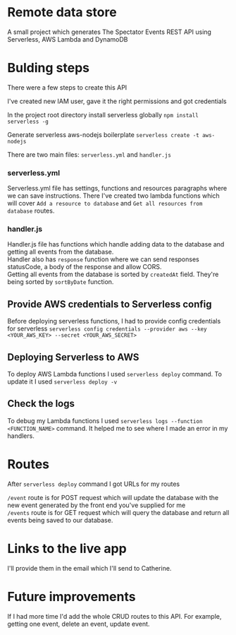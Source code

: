 # Remote data store

A small project which generates The Spectator Events REST API using Serverless, AWS Lambda and DynamoDB

# Bulding steps

There were a few steps to create this API <br />

I've created new IAM user, gave it the right permissions and got credentials <br />

In the project root directory install serverless globally
`npm install serverless -g`

Generate serverless aws-nodejs boilerplate
`serverless create -t aws-nodejs`

There are two main files: `serverless.yml` and `handler.js`

### serverless.yml

Serverless.yml file has settings, functions and resources paragraphs where we can save instructions. There I've created two lambda functions which will cover `Add a resource to database` and `Get all resources from database` routes.

### handler.js

Handler.js file has functions which handle adding data to the database and getting all events from the database. <br />
Handler also has `response` function where we can send responses statusCode, a body of the response and allow CORS. <br />
Getting all events from the database is sorted by `createdAt` field. They're being sorted by `sortByDate` function.

## Provide AWS credentials to Serverless config

Before deploying serverless functions, I had to provide config credentials for serverless
`serverless config credentials --provider aws --key <YOUR_AWS_KEY> --secret <YOUR_AWS_SECRET>`

## Deploying Serverless to AWS

To deploy AWS Lambda functions I used `serverless deploy` command. To update it I used `serverless deploy -v` <br />

## Check the logs

To debug my Lambda functions I used `serverless logs --function <FUNCTION_NAME>` command. It helped me to see where I made an error in my handlers.

# Routes

After `serverless deploy` command I got URLs for my routes <br />

`/event` route is for POST request which will update the database with the new event generated by the front end you've supplied for me <br />
`/events` route is for GET request which will query the database and return all events being saved to our database.

# Links to the live app

I'll provide them in the email which I'll send to Catherine.

# Future improvements

If I had more time I'd add the whole CRUD routes to this API. For example, getting one event, delete an event, update event.
